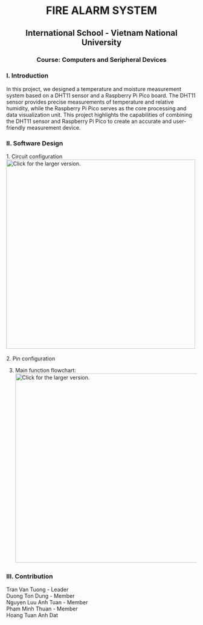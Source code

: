 <h1 align="center">FIRE ALARM SYSTEM</h1>
<h2 align="center">International School - Vietnam National University</h2>
<h3 align="center">Course: Computers and Seripheral Devices</h3>

<h3 align="left">I. Introduction</h3>
In this project, we designed a temperature and moisture measurement system based on a DHT11 sensor and a Raspberry Pi Pico board. The DHT11 sensor provides precise measurements of temperature and relative humidity, while the Raspberry Pi Pico serves as the core processing and data visualization unit. This project highlights the capabilities of combining the DHT11 sensor and Raspberry Pi Pico to create an accurate and user-friendly measurement device. <br>
  
<h3 align="left">II. Software Design</h3>
1. Circuit configuration<br>
<a href="https://drive.google.com/uc?export=view&id=1Ooq0dr7KgEugzozxIUGMMsbSh2L9RBt3"><img src="https://drive.google.com/uc?export=view&id=1Ooq0dr7KgEugzozxIUGMMsbSh2L9RBt3" style="width: 500px; max-width: 100%; height: auto" title="Click for the larger version."/></a><br><br>
2. Pin configuration<br>

3. Main function flowchart: <br>
<a href="https://drive.google.com/uc?export=view&id=1AqBP49oPx8ktcITM_EOvJU8CYTXIsJmy"><img src="https://drive.google.com/uc?export=view&id=1AqBP49oPx8ktcITM_EOvJU8CYTXIsJmy" style="width: 500px; max-width: 100%; height: auto" title="Click for the larger version."/></a><br>
<h3 align="left">III. Contribution</h3>
Tran Van Tuong - Leader<br>
Duong Ton Dung - Member<br>
Nguyen Luu Anh Tuan - Member<br>
Pham Minh Thuan - Member<br>
Hoang Tuan Anh Dat
